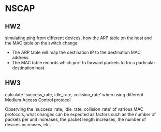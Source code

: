 # NSCAP

## HW2
simulating ping from different devices, how the ARP table on the host and the MAC table on the switch change

+ The ARP table will map the destination IP to the destination MAC address.
+ The MAC table records which port to forward packets to for a particular destination host.

## HW3
calculate 'success_rate, idle_rate, collision_rate' when using different Medium Access Control protocol

Observing the 'success_rate, idle_rate, collision_rate' of various MAC protocols, what changes can be expected as factors such as the number of packets per unit increases, the packet length increases, the number of devices increases, etc.

